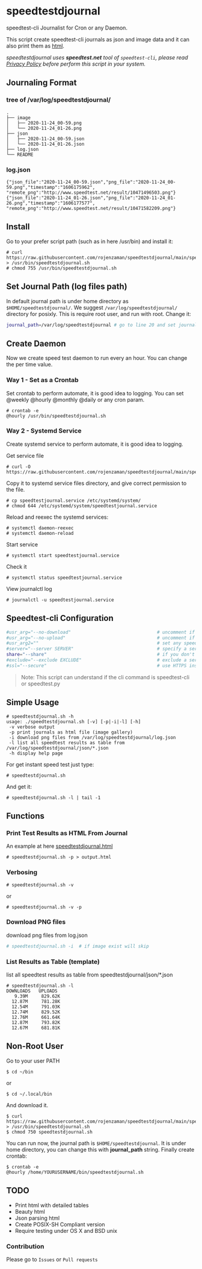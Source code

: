 # speedtestdjournal
speedtest-cli Journalist for Cron or any Daemon.

This script create speedtest-cli journals as json and image data and it can also print them as [html](https://rojenzaman.github.io/speedtestdjournal.html).

*speedtestdjournal uses **speedtest.net** tool of `speedtest-cli`, please read [Privacy Policy](https://www.speedtest.net/about/privacy) before perform this script in your system.*

## Journaling Format

### tree of /var/log/speedtestdjournal/

```
.
├── image
│   ├── 2020-11-24_00-59.png
│   └── 2020-11-24_01-26.png
├── json
│   ├── 2020-11-24_00-59.json
│   └── 2020-11-24_01-26.json
├── log.json
└── README

```

### log.json

```
{"json_file":"2020-11-24_00-59.json","png_file":"2020-11-24_00-59.png","timestamp":"1606175962", "remote_png":"http://www.speedtest.net/result/10471496503.png"}
{"json_file":"2020-11-24_01-26.json","png_file":"2020-11-24_01-26.png","timestamp":"1606177577", "remote_png":"http://www.speedtest.net/result/10471582209.png"}
```


## Install

Go to your prefer script path (such as in here /usr/bin) and install it:
```
# curl https://raw.githubusercontent.com/rojenzaman/speedtestdjournal/main/speedtestdjournal.sh > /usr/bin/speedtestdjournal.sh
# chmod 755 /usr/bin/speedtestdjournal.sh
```


## Set Journal Path (log files path)
In default journal path is under home directory as `$HOME/speedtestdjournal/`. We suggest `/var/log/speedtestdjournal/` directory for posixly. This is require root user, and run with root.
Change it:
```bash
journal_path=/var/log/speedtestdjournal # go to line 20 and set journal_path string to /var/log/speedtestdjournal
```

## Create Daemon
Now we create speed test daemon to run every an hour. You can change the per time value.

### Way 1 - Set as a Crontab
Set crontab to perform automate, it is good idea to logging. 
You can set @weekly @hourly @monthly @daily or any cron param.
```
# crontab -e
@hourly /usr/bin/speedtestdjournal.sh
```

### Way 2 - Systemd Service
Create systemd service to perform automate, it is good idea to logging. 

Get service file
```
# curl -O https://raw.githubusercontent.com/rojenzaman/speedtestdjournal/main/speedtestjournal.service
```
Copy it to systemd service files directory, and give correct permission to the file.
```
# cp speedtestjournal.service /etc/systemd/system/
# chmod 644 /etc/systemd/system/speedtestjournal.service
```
Reload and reexec the systemd services:
```
# systemctl daemon-reexec
# systemctl daemon-reload
```
Start service
```
# systemctl start speedtestjournal.service
```
Check it
```
# systemctl status speedtestjournal.service
```
View journalctl log
```
# journalctl -u speedtestjournal.service
```


## Speedtest-cli Configuration
```bash
#usr_arg="--no-download"                                # uncomment if you want do not perform download test
#usr_arg="--no-upload"                                  # uncomment if you want do not perform upload test
#usr_arg2=""                                            # set any speedtest-cli argument if you want
#server="--server SERVER"                               # specify a server ID to test against.
share="--share"                                         # if you don't want create image files from speedtest.net uncomment this
#exclude="--exclude EXCLUDE"                            # exclude a server from selection. Can be supplied multiple times
#ssl="--secure"                                         # use HTTPS instead of HTTP when communicating with speedtest.net operated servers
```
> Note: This script can understand if the cli command is speedtest-cli or speedtest.py


## Simple Usage

```
# speedtestdjournal.sh -h
usage: ./speedtestdjournal.sh [-v] [-p|-i|-l] [-h]
 -v	verbose output
 -p	print journals as html file (image gallery)
 -i	download png files from /var/log/speedtestdjournal/log.json
 -l	list all speedtest results as table from /var/log/speedtestdjournal/json/*.json
 -h	display help page
```

For get instant speed test just type:

```
# speedtestdjournal.sh
```
And get it:

```
# speedtestdjournal.sh -l | tail -1
```


## Functions


### Print Test Results as HTML From Journal
An example at here [speedtestdjournal.html](https://rojenzaman.github.io/speedtestdjournal.html)
```
# speedtestdjournal.sh -p > output.html
```


### Verbosing
```
# speedtestdjournal.sh -v
```
or

```
# speedtestdjournal.sh -v -p
```

### Download PNG files

download png files from log.json

```bash
# speedtestdjournal.sh -i  # if image exist will skip
```

### List Results as Table (template)

list all speedtest results as table from speedtestdjournal/json/*.json

```
# speedtestdjournal.sh -l
DOWNLOADS	UPLOADS
   9.39M	 829.62K
  12.87M	 781.28K
  12.54M	 791.03K
  12.74M	 829.52K
  12.76M	 661.64K
  12.87M	 793.82K
  12.67M	 681.81K
```

## Non-Root User

Go to your user PATH
```
$ cd ~/bin
```
or
```
$ cd ~/.local/bin
```
And download it.
```
$ curl https://raw.githubusercontent.com/rojenzaman/speedtestdjournal/main/speedtestdjournal.sh > /usr/bin/speedtestdjournal.sh
$ chmod 750 speedtestdjournal.sh
```
You can run now, the journal path is `$HOME/speedtestdjournal`. It is under home directory, you can change this with **journal_path** string.
Finally create crontab:
```
$ crontab -e
@hourly /home/YOURUSERNAME/bin/speedtestdjournal.sh
```


## TODO
* Print html with detailed tables
* Beauty html
* Json parsing html
* Create POSIX-SH Compliant version
* Require testing under OS X and BSD unix

### Contribution
Please go to `Issues` or `Pull requests`
